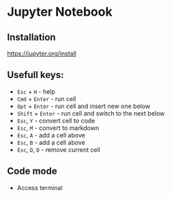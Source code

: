 # Jupyter Notebook

## Installation
https://jupyter.org/install

## Usefull keys:
- `Esc` + `H` - help
- `Cmd` + `Enter` - run cell
- `Opt` + `Enter` - run cell and insert new one below
- `Shift` + `Enter` - run cell and switch to the next below
- `Esc`, `Y` - convert cell to code
- `Esc`, `M` - convert to markdown
- `Esc`, `A` - add a cell above
- `Esc`, `B` - add a cell above
- `Esc`, `D`, `D` - remove current cell

## Code mode
- Access terminal
